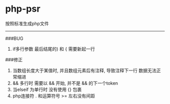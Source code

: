 php-psr
=======

按照标准生成php文件

---------------------
###BUG
1. if多行参数 最后结尾的) 和 { 需要新起一行

###修正
1. 当数组长度大于某值时, 并且数组元素后有注释, 导致注释下一行 数据无法正常缩进
2. && 多行时 需要以 && 开始, 并不是 && 的下一个token
3. 当elseif 为单行时 没有使用 {} 包裹
4. php连接符 . 和运算符号 >= 左右没有间距

